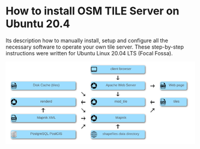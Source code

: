 # How to install OSM TILE Server on Ubuntu 20.4

Its description how to manually install, setup and configure all the necessary software to operate your own tile server. These step-by-step instructions were written for Ubuntu Linux 20.04 LTS (Focal Fossa).

![schema](https://github.com/dbelkovsky/bash_scipts/blob/main/Osm_server.png)
